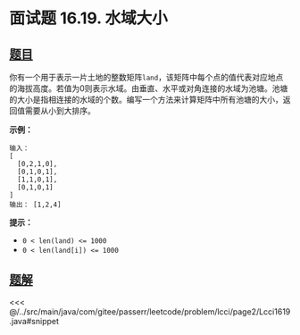 # 面试题 16.19. 水域大小

## [题目](https://leetcode.cn/problems/pond-sizes-lcci/)
你有一个用于表示一片土地的整数矩阵`land`，该矩阵中每个点的值代表对应地点的海拔高度。若值为0则表示水域。由垂直、水平或对角连接的水域为池塘。池塘的大小是指相连接的水域的个数。编写一个方法来计算矩阵中所有池塘的大小，返回值需要从小到大排序。

**示例：**

```
输入：
[
  [0,2,1,0],
  [0,1,0,1],
  [1,1,0,1],
  [0,1,0,1]
]
输出： [1,2,4]
```

**提示：**

* `0 < len(land) <= 1000`
* `0 < len(land[i]) <= 1000`


## [题解](https://github.com/PasseRR/JavaLeetCode/blob/master/src/main/java/com/gitee/passerr/leetcode/problem/lcci/page2/Lcci1619.java)

<<< @/../src/main/java/com/gitee/passerr/leetcode/problem/lcci/page2/Lcci1619.java#snippet

